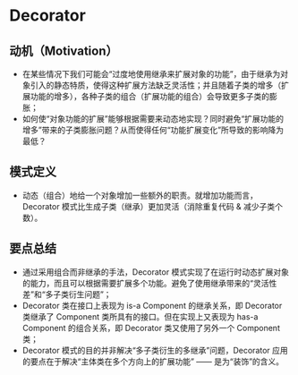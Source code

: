 # Decorator

## 动机（Motivation）

- 在某些情况下我们可能会“过度地使用继承来扩展对象的功能”，由于继承为对象引入的静态特质，使得这种扩展方法缺乏灵活性；并且随着子类的增多（扩展功能的增多），各种子类的组合（扩展功能的组合）会导致更多子类的膨胀；
- 如何使“对象功能的扩展”能够根据需要来动态地实现？同时避免“扩展功能的增多”带来的子类膨胀问题？从而使得任何“功能扩展变化”所导致的影响降为最低？

## 模式定义

- 动态（组合）地给一个对象增加一些额外的职责。就增加功能而言，Decorator 模式比生成子类（继承）更加灵活（消除重复代码 & 减少子类个数）。

## 要点总结

- 通过采用组合而非继承的手法，Decorator 模式实现了在运行时动态扩展对象的能力，而且可以根据需要扩展多个功能。避免了使用继承带来的“灵活性差”和“多子类衍生问题”；
- Decorator 类在接口上表现为 is-a Component 的继承关系，即 Decorator 类继承了 Component 类所具有的接口。但在实现上又表现为 has-a Component 的组合关系，即 Decorator 类又使用了另外一个 Component 类；
- Decorator 模式的目的并非解决“多子类衍生的多继承”问题，Decorator 应用的要点在于解决“主体类在多个方向上的扩展功能” —— 是为“装饰”的含义。